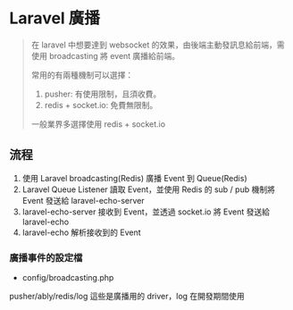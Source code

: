 # Laravel 廣播

> 在 laravel 中想要達到 websocket 的效果，由後端主動發訊息給前端，需使用 broadcasting 將 event 廣播給前端。
>
> 常用的有兩種機制可以選擇：
>
> 1. pusher: 有使用限制，且須收費。
> 2. redis + socket.io: 免費無限制。
>
> 一般業界多選擇使用 redis + socket.io

## 流程

1. 使用 Laravel broadcasting(Redis) 廣播 Event 到 Queue(Redis)
2. Laravel Queue Listener 讀取 Event，並使用 Redis 的 sub / pub 機制將 Event 發送給 laravel-echo-server
3. laravel-echo-server 接收到 Event，並透過 socket.io 將 Event 發送給 laravel-echo
4. laravel-echo 解析接收到的 Event

### 廣播事件的設定檔

- config/broadcasting.php

pusher/ably/redis/log 這些是廣播用的 driver，log 在開發期間使用
